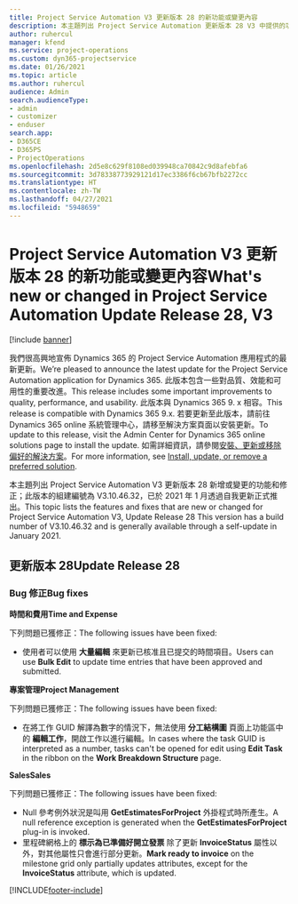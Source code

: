 ```yaml
---
title: Project Service Automation V3 更新版本 28 的新功能或變更內容
description: 本主題列出 Project Service Automation 更新版本 28 V3 中提供的功能和修正。
author: ruhercul
manager: kfend
ms.service: project-operations
ms.custom: dyn365-projectservice
ms.date: 01/26/2021
ms.topic: article
ms.author: ruhercul
audience: Admin
search.audienceType:
- admin
- customizer
- enduser
search.app:
- D365CE
- D365PS
- ProjectOperations
ms.openlocfilehash: 2d5e8c629f8108ed039948ca70842c9d8afebfa6
ms.sourcegitcommit: 3d78338773929121d17ec3386f6cb67bfb2272cc
ms.translationtype: HT
ms.contentlocale: zh-TW
ms.lasthandoff: 04/27/2021
ms.locfileid: "5948659"
---
```

# <a name="whats-new-or-changed-in-project-service-automation-update-release-28-v3"></a><span data-ttu-id="ba443-103">Project Service Automation V3 更新版本 28 的新功能或變更內容</span><span class="sxs-lookup"><span data-stu-id="ba443-103">What's new or changed in Project Service Automation Update Release 28, V3</span></span>

[!include [banner](../includes/psa-now-project-operations.md)]

<span data-ttu-id="ba443-104">我們很高興地宣佈 Dynamics 365 的 Project Service Automation 應用程式的最新更新。</span><span class="sxs-lookup"><span data-stu-id="ba443-104">We’re pleased to announce the latest update for the Project Service Automation application for Dynamics 365.</span></span> <span data-ttu-id="ba443-105">此版本包含一些對品質、效能和可用性的重要改進。</span><span class="sxs-lookup"><span data-stu-id="ba443-105">This release includes some important improvements to quality, performance, and usability.</span></span> <span data-ttu-id="ba443-106">此版本與 Dynamics 365 9. x 相容。</span><span class="sxs-lookup"><span data-stu-id="ba443-106">This release is compatible with Dynamics 365 9.x.</span></span> <span data-ttu-id="ba443-107">若要更新至此版本，請前往 Dynamics 365 online 系統管理中心，請移至解決方案頁面以安裝更新。</span><span class="sxs-lookup"><span data-stu-id="ba443-107">To update to this release, visit the Admin Center for Dynamics 365 online solutions page to install the update.</span></span> <span data-ttu-id="ba443-108">如需詳細資訊，請參閱[安裝、更新或移除偏好的解決方案](/power-platform/admin/install-remove-preferred-solution)。</span><span class="sxs-lookup"><span data-stu-id="ba443-108">For more information, see [Install, update, or remove a preferred solution](/power-platform/admin/install-remove-preferred-solution).</span></span>

<span data-ttu-id="ba443-109">本主題列出 Project Service Automation V3 更新版本 28 新增或變更的功能和修正；此版本的組建編號為 V3.10.46.32，已於 2021 年 1 月透過自我更新正式推出。</span><span class="sxs-lookup"><span data-stu-id="ba443-109">This topic lists the features and fixes that are new or changed for Project Service Automation V3, Update Release 28 This version has a build number of V3.10.46.32 and is generally available through a self-update in January 2021.</span></span>

## <a name="update-release-28"></a><span data-ttu-id="ba443-110">更新版本 28</span><span class="sxs-lookup"><span data-stu-id="ba443-110">Update Release 28</span></span>

### <a name="bug-fixes"></a><span data-ttu-id="ba443-111">Bug 修正</span><span class="sxs-lookup"><span data-stu-id="ba443-111">Bug fixes</span></span>

<span data-ttu-id="ba443-112">**時間和費用**</span><span class="sxs-lookup"><span data-stu-id="ba443-112">**Time and Expense**</span></span>

<span data-ttu-id="ba443-113">下列問題已獲修正：</span><span class="sxs-lookup"><span data-stu-id="ba443-113">The following issues have been fixed:</span></span>

- <span data-ttu-id="ba443-114">使用者可以使用 **大量編輯** 來更新已核准且已提交的時間項目。</span><span class="sxs-lookup"><span data-stu-id="ba443-114">Users can use **Bulk Edit** to update time entries that have been approved and submitted.</span></span>

<span data-ttu-id="ba443-115">**專案管理**</span><span class="sxs-lookup"><span data-stu-id="ba443-115">**Project Management**</span></span>

<span data-ttu-id="ba443-116">下列問題已獲修正：</span><span class="sxs-lookup"><span data-stu-id="ba443-116">The following issues have been fixed:</span></span>

- <span data-ttu-id="ba443-117">在將工作 GUID 解譯為數字的情況下，無法使用 **分工結構圖** 頁面上功能區中的 **編輯工作**，開啟工作以進行編輯。</span><span class="sxs-lookup"><span data-stu-id="ba443-117">In cases where the task GUID is interpreted as a number, tasks can't be opened for edit using **Edit Task** in the ribbon on the **Work Breakdown Structure** page.</span></span>

<span data-ttu-id="ba443-118">**Sales**</span><span class="sxs-lookup"><span data-stu-id="ba443-118">**Sales**</span></span>

<span data-ttu-id="ba443-119">下列問題已獲修正：</span><span class="sxs-lookup"><span data-stu-id="ba443-119">The following issues have been fixed:</span></span>

- <span data-ttu-id="ba443-120">Null 參考例外狀況是叫用 **GetEstimatesForProject** 外掛程式時所產生。</span><span class="sxs-lookup"><span data-stu-id="ba443-120">A null reference exception is generated when the **GetEstimatesForProject** plug-in is invoked.</span></span>
- <span data-ttu-id="ba443-121">里程碑網格上的 **標示為已準備好開立發票** 除了更新 **InvoiceStatus** 屬性以外，對其他屬性只會進行部分更新。</span><span class="sxs-lookup"><span data-stu-id="ba443-121">**Mark ready to invoice** on the milestone grid only partially updates attributes, except for the **InvoiceStatus** attribute, which is updated.</span></span>



[!INCLUDE[footer-include](../includes/footer-banner.md)]